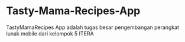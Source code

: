 # Tasty-Mama-Recipes-App

TastyMamaRecipes App adalah tugas besar pengembangan perangkat lunak mobile dari kelompok 5 ITERA
